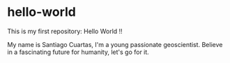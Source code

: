 # hello-world
This is my first repository: Hello World !!

My name is Santiago Cuartas, I'm a young passionate geoscientist. Believe in a fascinating future for humanity, let's go for it.
